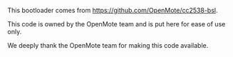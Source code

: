 This bootloader comes from https://github.com/OpenMote/cc2538-bsl.

This code is owned by the OpenMote team and is put here for ease of use only.

We deeply thank the OpenMote team for making this code available.